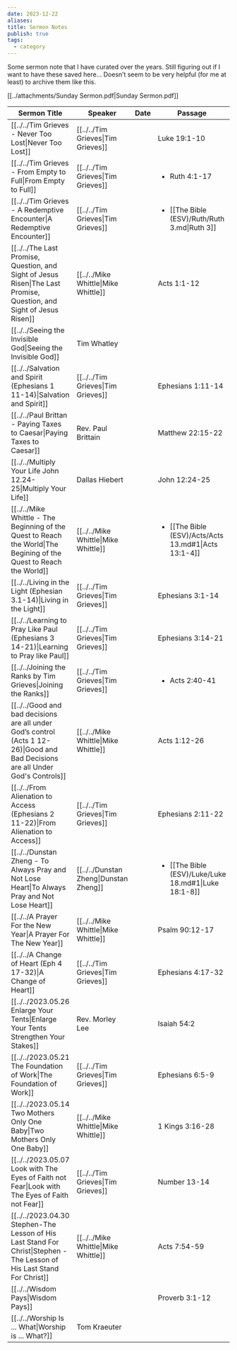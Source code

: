 ```yaml
---
date: 2023-12-22
aliases: 
title: Sermon Notes
publish: true
tags:
  - category
---
```

Some sermon note that I have curated over the years. Still figuring out if I want to have these saved here… Doesn’t seem to be very helpful (for me at least) to archive them like this.

[[../attachments/Sunday Sermon.pdf|Sunday Sermon.pdf]]


| Sermon Title                                                                                                                              | Speaker                                         | Date | Passage                                                               |
| ----------------------------------------------------------------------------------------------------------------------------------------- | ----------------------------------------------- | ---- | --------------------------------------------------------------------- |
| [[../../Tim Grieves - Never Too Lost\|Never Too Lost]]                                                                           | [[../../Tim Grieves\|Tim Grieves]]     |      | Luke 19:1-10                                                          |
| [[../../Tim Grieves - From Empty to Full\|From Empty to Full]]                                                                   | [[../../Tim Grieves\|Tim Grieves]]     |      | <ul><li>Ruth 4:1-17</li></ul>                                         |
| [[../../Tim Grieves - A Redemptive Encounter\|A Redemptive Encounter]]                                                           | [[../../Tim Grieves\|Tim Grieves]]     |      | <ul><li>[[The Bible (ESV)/Ruth/Ruth 3.md\|Ruth 3]]</li></ul>         |
| [[../../The Last Promise, Question, and Sight of Jesus Risen\|The Last Promise, Question, and Sight of Jesus Risen]]             | [[../../Mike Whittle\|Mike Whittle]]   |      | Acts 1:1-12                                                           |
| [[../../Seeing the Invisible God\|Seeing the Invisible God]]                                                                     | Tim Whatley                                     |      |                                                                       |
| [[../../Salvation and Spirit (Ephesians 1 11-14)\|Salvation and Spirit]]                                                         | [[../../Tim Grieves\|Tim Grieves]]     |      | Ephesians 1:11-14                                                     |
| [[../../Paul Brittan - Paying Taxes to Caesar\|Paying Taxes to Caesar]]                                                          | Rev. Paul Brittain                              |      | Matthew 22:15-22                                                      |
| [[../../Multiply Your Life John 12.24-25\|Multiply Your Life]]                                                                   | Dallas Hiebert                                  |      | John 12:24-25                                                         |
| [[../../Mike Whittle - The Beginning of the Quest to Reach the World\|The Begining of the Quest to Reach the World]]             | [[../../Mike Whittle\|Mike Whittle]]   |      | <ul><li>[[The Bible (ESV)/Acts/Acts 13.md#1\|Acts 13:1-4]]</li></ul> |
| [[../../Living in the Light (Ephesian 3.1-14)\|Living in the Light]]                                                             | [[../../Tim Grieves\|Tim Grieves]]     |      | Ephesians 3:1-14                                                      |
| [[../../Learning to Pray Like Paul (Ephesians 3 14-21)\|Learning to Pray like Paul]]                                             | [[../../Tim Grieves\|Tim Grieves]]     |      | Ephesians 3:14-21                                                     |
| [[../../Joining the Ranks by Tim Grieves\|Joining the Ranks]]                                                                    | [[../../Tim Grieves\|Tim Grieves]]     |      | <ul><li>Acts 2:40-41</li></ul>                                        |
| [[../../Good and bad decisions are all under God’s control (Acts 1 12-26)\|Good and Bad Decisions are all Under God's Controls]] | [[../../Mike Whittle\|Mike Whittle]]   |      | Acts 1:12-26                                                          |
| [[../../From Alienation to Access (Ephesians 2 11-22)\|From Alienation to Access]]                                               | [[../../Tim Grieves\|Tim Grieves]]     |      | Ephesians 2:11-22                                                     |
| [[../../Dunstan Zheng - To Always Pray and Not Lose Heart\|To Always Pray and Not Lose Heart]]                                   | [[../../Dunstan Zheng\|Dunstan Zheng]] |      | <ul><li>[[The Bible (ESV)/Luke/Luke 18.md#1\|Luke 18:1-8]]</li></ul> |
| [[../../A Prayer For the New Year\|A Prayer For The New Year]]                                                                   | [[../../Mike Whittle\|Mike Whittle]]   |      | Psalm 90:12-17                                                        |
| [[../../A Change of Heart (Eph 4 17-32)\|A Change of Heart]]                                                                     | [[../../Tim Grieves\|Tim Grieves]]     |      | Ephesians 4:17-32                                                     |
| [[../../2023.05.26 Enlarge Your Tents\|Enlarge Your Tents Strengthen Your Stakes]]                                               | Rev. Morley Lee                                 |      | Isaiah 54:2                                                           |
| [[../../2023.05.21 The Foundation of Work\|The Foundation of Work]]                                                              | [[../../Tim Grieves\|Tim Grieves]]     |      | Ephesians 6:5-9                                                       |
| [[../../2023.05.14 Two Mothers Only One Baby\|Two Mothers Only One Baby]]                                                        | [[../../Mike Whittle\|Mike Whittle]]   |      | 1 Kings 3:16-28                                                       |
| [[../../2023.05.07 Look with The Eyes of Faith not Fear\|Look with The Eyes of Faith not Fear]]                                  | [[../../Tim Grieves\|Tim Grieves]]     |      | Number 13-14                                                          |
| [[../../2023.04.30 Stephen-The Lesson of His Last Stand For Christ\|Stephen - The Lesson of His Last Stand For Christ]]          | [[../../Mike Whittle\|Mike Whittle]]   |      | Acts 7:54-59                                                          |
| [[../../Wisdom Pays\|Wisdom Pays]]                                                                                               |                                                 |      | Proverb 3:1-12                                                        |
| [[../../Worship Is ... What\|Worship is ... What?]]                                                                              | Tom Kraeuter                                    |      |                                                                       |

